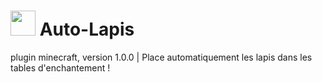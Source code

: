# <img src="https://static.wikia.nocookie.net/minecraft/images/5/5c/Lapis-lazuli_%28gemme%29.png/revision/latest/top-crop/width/360/height/360?cb=20160612105849&path-prefix=fr" height="40" width="40"> Auto-Lapis
plugin minecraft, version 1.0.0 | Place automatiquement les lapis dans les tables d'enchantement !
